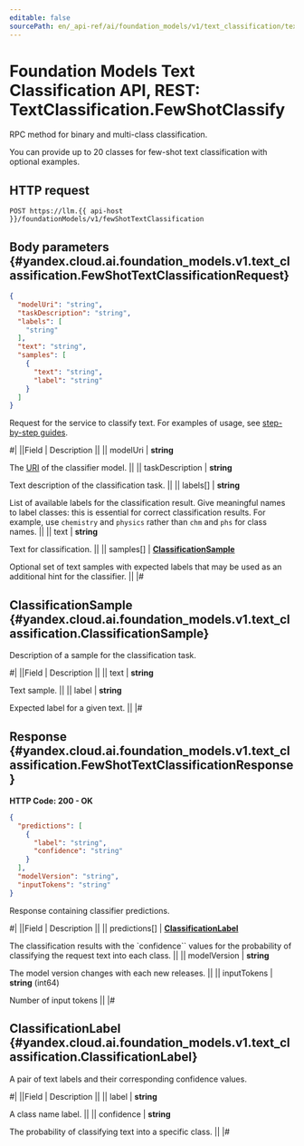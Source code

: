 ```yaml
---
editable: false
sourcePath: en/_api-ref/ai/foundation_models/v1/text_classification/text-classification/api-ref/TextClassification/fewShotClassify.md
---
```


# Foundation Models Text Classification API, REST: TextClassification.FewShotClassify

RPC method for binary and multi-class classification.

You can provide up to 20 classes for few-shot text classification
with optional examples.

## HTTP request

```
POST https://llm.{{ api-host }}/foundationModels/v1/fewShotTextClassification
```

## Body parameters {#yandex.cloud.ai.foundation_models.v1.text_classification.FewShotTextClassificationRequest}

```json
{
  "modelUri": "string",
  "taskDescription": "string",
  "labels": [
    "string"
  ],
  "text": "string",
  "samples": [
    {
      "text": "string",
      "label": "string"
    }
  ]
}
```

Request for the service to classify text.
For examples of usage, see [step-by-step guides](/docs/foundation-models/operations/classifier/readymade).

#|
||Field | Description ||
|| modelUri | **string**

The [URI](/docs/foundation-models/concepts/classifier/models) of the classifier model. ||
|| taskDescription | **string**

Text description of the classification task. ||
|| labels[] | **string**

List of available labels for the classification result.
Give meaningful names to label classes: this is essential for correct classification results.
For example, use ``chemistry`` and ``physics`` rather than ``chm`` and ``phs`` for class names. ||
|| text | **string**

Text for classification. ||
|| samples[] | **[ClassificationSample](#yandex.cloud.ai.foundation_models.v1.text_classification.ClassificationSample)**

Optional set of text samples with expected labels that may be used as an additional hint for the classifier. ||
|#

## ClassificationSample {#yandex.cloud.ai.foundation_models.v1.text_classification.ClassificationSample}

Description of a sample for the classification task.

#|
||Field | Description ||
|| text | **string**

Text sample. ||
|| label | **string**

Expected label for a given text. ||
|#

## Response {#yandex.cloud.ai.foundation_models.v1.text_classification.FewShotTextClassificationResponse}

**HTTP Code: 200 - OK**

```json
{
  "predictions": [
    {
      "label": "string",
      "confidence": "string"
    }
  ],
  "modelVersion": "string",
  "inputTokens": "string"
}
```

Response containing classifier predictions.

#|
||Field | Description ||
|| predictions[] | **[ClassificationLabel](#yandex.cloud.ai.foundation_models.v1.text_classification.ClassificationLabel)**

The classification results with the `confidence`` values
for the probability of classifying the request text into each class. ||
|| modelVersion | **string**

The model version changes with each new releases. ||
|| inputTokens | **string** (int64)

Number of input tokens ||
|#

## ClassificationLabel {#yandex.cloud.ai.foundation_models.v1.text_classification.ClassificationLabel}

A pair of text labels and their corresponding confidence values.

#|
||Field | Description ||
|| label | **string**

A class name label. ||
|| confidence | **string**

The probability of classifying text into a specific class. ||
|#